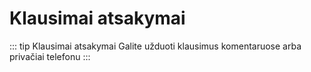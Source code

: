 # Klausimai atsakymai

::: tip Klausimai atsakymai
Galite užduoti klausimus komentaruose arba privačiai telefonu
:::

<disqus />